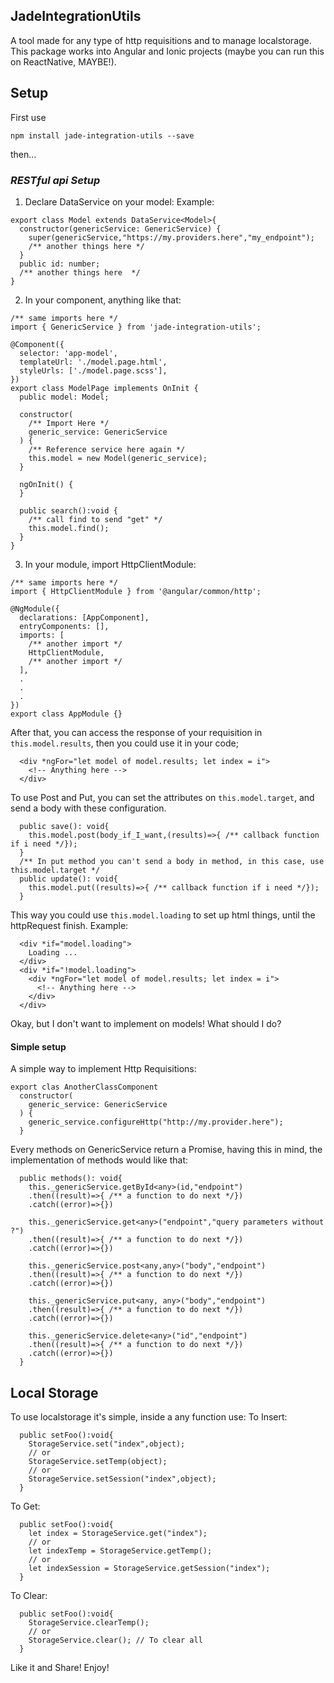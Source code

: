 ## JadeIntegrationUtils

A tool made for any type of http requisitions and to manage localstorage.
This package works into Angular and Ionic projects (maybe you can run this on ReactNative, MAYBE!).

## Setup

First use
```
npm install jade-integration-utils --save
```
then...

### _RESTful api Setup_

1. Declare DataService on your model:
Example:
```
export class Model extends DataService<Model>{
  constructor(genericService: GenericService) {
    super(genericService,"https://my.providers.here","my_endpoint");
    /** another things here */
  }
  public id: number;
  /** another things here  */
}
```
2. In your component, anything like that:

```
/** same imports here */
import { GenericService } from 'jade-integration-utils';

@Component({
  selector: 'app-model',
  templateUrl: './model.page.html',
  styleUrls: ['./model.page.scss'],
})
export class ModelPage implements OnInit {
  public model: Model;

  constructor(
    /** Import Here */
    generic_service: GenericService
  ) { 
    /** Reference service here again */
    this.model = new Model(generic_service);
  }

  ngOnInit() {
  }

  public search():void {
    /** call find to send "get" */
    this.model.find();
  }
}

```

3. In your module, import HttpClientModule:
```
/** same imports here */
import { HttpClientModule } from '@angular/common/http';

@NgModule({
  declarations: [AppComponent],
  entryComponents: [],
  imports: [
    /** another import */
    HttpClientModule,
    /** another import */
  ],
  .
  .
  .
})
export class AppModule {}

```
After that, you can access the response of your requisition in ```this.model.results```, then you could use it in your code;

```
  <div *ngFor="let model of model.results; let index = i">
    <!-- Anything here -->
  </div>
```
To use Post and Put, you can set the attributes on ```this.model.target```, and send a body with these configuration.

```
  public save(): void{
    this.model.post(body_if_I_want,(results)=>{ /** callback function if i need */});
  }
  /** In put method you can't send a body in method, in this case, use this.model.target */
  public update(): void{
    this.model.put((results)=>{ /** callback function if i need */});
  }
```
This way you could use ```this.model.loading``` to set up html things, until the httpRequest finish.
Example:
```
  <div *if="model.loading">
    Loading ...
  </div>
  <div *if="!model.loading">
    <div *ngFor="let model of model.results; let index = i">
      <!-- Anything here -->
    </div>
  </div>
```
Okay, but I don't want to implement on models! 
What should I do?

#### Simple setup
A simple way to implement Http Requisitions:
```
export clas AnotherClassComponent 
  constructor(
    generic_service: GenericService
  ) { 
    generic_service.configureHttp("http://my.provider.here");
  }

```

Every methods on GenericService return a Promise, having this in mind, the implementation of methods would like that:

```
  public methods(): void{
    this._genericService.getById<any>(id,"endpoint")
    .then((result)=>{ /** a function to do next */})
    .catch((error)=>{})
    
    this._genericService.get<any>("endpoint","query parameters without ?")
    .then((result)=>{ /** a function to do next */})
    .catch((error)=>{})

    this._genericService.post<any,any>("body","endpoint")
    .then((result)=>{ /** a function to do next */})
    .catch((error)=>{})
    
    this._genericService.put<any, any>("body","endpoint")
    .then((result)=>{ /** a function to do next */})
    .catch((error)=>{})

    this._genericService.delete<any>("id","endpoint")
    .then((result)=>{ /** a function to do next */})
    .catch((error)=>{})
  }
```
## Local Storage

To use localstorage it's simple, inside a any function use:
To Insert:
```
  public setFoo():void{
    StorageService.set("index",object);
    // or
    StorageService.setTemp(object);
    // or
    StorageService.setSession("index",object);
  }
```
To Get:
```
  public setFoo():void{
    let index = StorageService.get("index");
    // or
    let indexTemp = StorageService.getTemp();
    // or
    let indexSession = StorageService.getSession("index");
  }
```
To Clear:
```
  public setFoo():void{
    StorageService.clearTemp();
    // or
    StorageService.clear(); // To clear all
  }
```
Like it and Share!
Enjoy!
